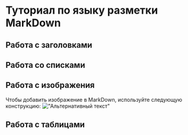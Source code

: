 # Туториал по языку разметки MarkDown

## Работа с заголовками


## Работа со списками


## Работа с изображения

Чтобы добавить изображение в MarkDown, используйте следующую конструкцию:
!["Альтернативный текст"](https://upload.wikimedia.org/wikipedia/commons/thumb/8/80/140-P1020281_-_Flickr_-_Laurie_Nature_Bee.jpg/1280px-140-P1020281_-_Flickr_-_Laurie_Nature_Bee.jpg)

## Работа с таблицами 